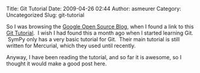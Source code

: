 Title: Git Tutorial
Date: 2009-04-26 02:44
Author: asmeurer
Category: Uncategorized
Slug: git-tutorial

So I was browsing the [Google Open Source Blog][], when I found a link
to this [Git Tutorial][].  I wish I had found this a month ago when I
started learning Git.  SymPy only has a very basic tutorial for Git.
 Their main tutorial is still written for Mercurial, which they used
until recently.

Anyway, I have been reading the tutorial, and so far it is awesome, so I
thought it would make a good post here.

  [Google Open Source Blog]: http://google-opensource.blogspot.com/
  [Git Tutorial]: http://www-cs-students.stanford.edu/~blynn//gitmagic/
